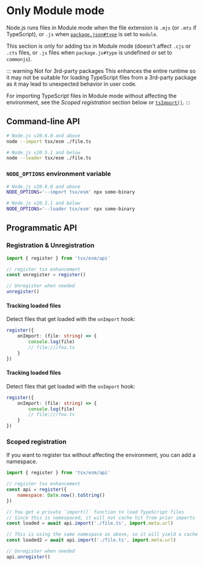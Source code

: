 # Only Module mode

Node.js runs files in Module mode when the file extension is `.mjs` (or `.mts` if TypeScript), or `.js` when [`package.json#type`](https://nodejs.org/api/packages.html#type) is set to `module`.

This section is only for adding tsx in Module mode (doesn't affect `.cjs` or `.cts` files, or `.js` files when `package.js#type` is undefined or set to `commonjs`).

::: warning Not for 3rd-party packages
This enhances the entire runtime so it may not be suitable for loading TypeScript files from a 3rd-party package as it may lead to unexpected behavior in user code.

For importing TypeScript files in Module mode without affecting the environment, see the *Scoped registration* section below or [`tsImport()`](http://localhost:5173/node/ts-import).
:::

## Command-line API

```sh
# Node.js v20.6.0 and above
node --import tsx/esm ./file.ts

# Node.js v20.5.1 and below
node --loader tsx/esm ./file.ts
```

### `NODE_OPTIONS` environment variable

```sh
# Node.js v20.6.0 and above
NODE_OPTIONS='--import tsx/esm' npx some-binary

# Node.js v20.5.1 and below
NODE_OPTIONS='--loader tsx/esm' npx some-binary
```

## Programmatic API

### Registration & Unregistration
```js
import { register } from 'tsx/esm/api'

// register tsx enhancement
const unregister = register()

// Unregister when needed
unregister()
```

#### Tracking loaded files
Detect files that get loaded with the `onImport` hook:

```ts
register({
    onImport: (file: string) => {
        console.log(file)
        // file:///foo.ts
    }
})
```

#### Tracking loaded files
Detect files that get loaded with the `onImport` hook:

```ts
register({
    onImport: (file: string) => {
        console.log(file)
        // file:///foo.ts
    }
})
```

### Scoped registration
If you want to register tsx without affecting the environment, you can add a namespace.

```js
import { register } from 'tsx/esm/api'

// register tsx enhancement
const api = register({
    namespace: Date.now().toString()
})

// You get a private `import()` function to load TypeScript files
// Since this is namespaced, it will not cache hit from prior imports
const loaded = await api.import('./file.ts', import.meta.url)

// This is using the same namespace as above, so it will yield a cache hit
const loaded2 = await api.import('./file.ts', import.meta.url)

// Unregister when needed
api.unregister()
```
